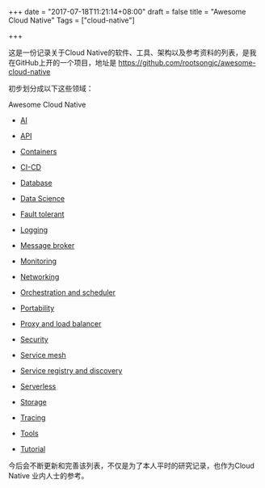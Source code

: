 +++
date = "2017-07-18T11:21:14+08:00"
draft = false
title = "Awesome Cloud Native"
Tags = ["cloud-native"]

+++

这是一份记录关于Cloud Native的软件、工具、架构以及参考资料的列表，是我在GitHub上开的一个项目，地址是 https://github.com/rootsongjc/awesome-cloud-native

初步划分成以下这些领域：

Awesome Cloud Native

- [AI](https://github.com/rootsongjc/awesome-cloud-native#ai)

- [API](https://github.com/rootsongjc/awesome-cloud-native#api)
- [Containers](https://github.com/rootsongjc/awesome-cloud-native#containers)
- [CI-CD](https://github.com/rootsongjc/awesome-cloud-native#ci-cd)
- [Database](https://github.com/rootsongjc/awesome-cloud-native#database)
- [Data Science](https://github.com/rootsongjc/awesome-cloud-native#data-science)
- [Fault tolerant](https://github.com/rootsongjc/awesome-cloud-native#fault-tolerant)
- [Logging](https://github.com/rootsongjc/awesome-cloud-native#logging)
- [Message broker](https://github.com/rootsongjc/awesome-cloud-native#message-broker)
- [Monitoring](https://github.com/rootsongjc/awesome-cloud-native#monitoring)
- [Networking](https://github.com/rootsongjc/awesome-cloud-native#networking)
- [Orchestration and scheduler](https://github.com/rootsongjc/awesome-cloud-native#orchestration-and-scheduler)
- [Portability](https://github.com/rootsongjc/awesome-cloud-native#portability)
- [Proxy and load balancer](https://github.com/rootsongjc/awesome-cloud-native#proxy-and-load-balancer)
- [Security](https://github.com/rootsongjc/awesome-cloud-native#security-&-audit)
- [Service mesh](https://github.com/rootsongjc/awesome-cloud-native#serivce-mesh)
- [Service registry and discovery](https://github.com/rootsongjc/awesome-cloud-native#service-registry-and-discovery)
- [Serverless](https://github.com/rootsongjc/awesome-cloud-native#serverless)
- [Storage](https://github.com/rootsongjc/awesome-cloud-native#storage)
- [Tracing](https://github.com/rootsongjc/awesome-cloud-native#tracing)
- [Tools](https://github.com/rootsongjc/awesome-cloud-native#tools)
- [Tutorial](https://github.com/rootsongjc/awesome-cloud-native#tutorial)

今后会不断更新和完善该列表，不仅是为了本人平时的研究记录，也作为Cloud Native 业内人士的参考。